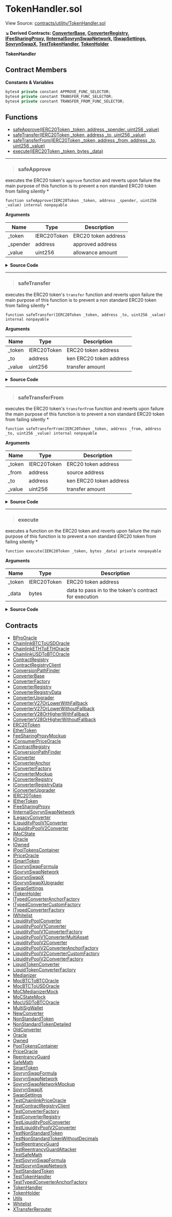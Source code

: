 # TokenHandler.sol

View Source: [contracts/utility/TokenHandler.sol](../solidity/contracts/utility/TokenHandler.sol)

**↘ Derived Contracts: [ConverterBase](ConverterBase.md), [ConverterRegistry](ConverterRegistry.md), [IFeeSharingProxy](IFeeSharingProxy.md), [IInternalSovrynSwapNetwork](IInternalSovrynSwapNetwork.md), [ISwapSettings](ISwapSettings.md), [SovrynSwapX](SovrynSwapX.md), [TestTokenHandler](TestTokenHandler.md), [TokenHolder](TokenHolder.md)**

**TokenHandler**

## Contract Members
**Constants & Variables**

```js
bytes4 private constant APPROVE_FUNC_SELECTOR;
bytes4 private constant TRANSFER_FUNC_SELECTOR;
bytes4 private constant TRANSFER_FROM_FUNC_SELECTOR;

```

## Functions

- [safeApprove(IERC20Token _token, address _spender, uint256 _value)](#safeapprove)
- [safeTransfer(IERC20Token _token, address _to, uint256 _value)](#safetransfer)
- [safeTransferFrom(IERC20Token _token, address _from, address _to, uint256 _value)](#safetransferfrom)
- [execute(IERC20Token _token, bytes _data)](#execute)

---    

> ### safeApprove

executes the ERC20 token's `approve` function and reverts upon failure
the main purpose of this function is to prevent a non standard ERC20 token
from failing silently
	 *

```solidity
function safeApprove(IERC20Token _token, address _spender, uint256 _value) internal nonpayable
```

**Arguments**

| Name        | Type           | Description  |
| ------------- |------------- | -----|
| _token | IERC20Token | ERC20 token address | 
| _spender | address | approved address | 
| _value | uint256 | allowance amount | 

<details>
	<summary><strong>Source Code</strong></summary>

```javascript
function safeApprove(
		IERC20Token _token,
		address _spender,
		uint256 _value
	) internal {
		execute(_token, abi.encodeWithSelector(APPROVE_FUNC_SELECTOR, _spender, _value));
	}
```
</details>

---    

> ### safeTransfer

executes the ERC20 token's `transfer` function and reverts upon failure
the main purpose of this function is to prevent a non standard ERC20 token
from failing silently
	 *

```solidity
function safeTransfer(IERC20Token _token, address _to, uint256 _value) internal nonpayable
```

**Arguments**

| Name        | Type           | Description  |
| ------------- |------------- | -----|
| _token | IERC20Token | ERC20 token address | 
| _to | address | ken   ERC20 token address | 
| _value | uint256 | transfer amount | 

<details>
	<summary><strong>Source Code</strong></summary>

```javascript
function safeTransfer(
		IERC20Token _token,
		address _to,
		uint256 _value
	) internal {
		execute(_token, abi.encodeWithSelector(TRANSFER_FUNC_SELECTOR, _to, _value));
	}
```
</details>

---    

> ### safeTransferFrom

executes the ERC20 token's `transferFrom` function and reverts upon failure
the main purpose of this function is to prevent a non standard ERC20 token
from failing silently
	 *

```solidity
function safeTransferFrom(IERC20Token _token, address _from, address _to, uint256 _value) internal nonpayable
```

**Arguments**

| Name        | Type           | Description  |
| ------------- |------------- | -----|
| _token | IERC20Token | ERC20 token address | 
| _from | address | source address | 
| _to | address | ken   ERC20 token address | 
| _value | uint256 | transfer amount | 

<details>
	<summary><strong>Source Code</strong></summary>

```javascript
function safeTransferFrom(
		IERC20Token _token,
		address _from,
		address _to,
		uint256 _value
	) internal {
		execute(_token, abi.encodeWithSelector(TRANSFER_FROM_FUNC_SELECTOR, _from, _to, _value));
	}
```
</details>

---    

> ### execute

executes a function on the ERC20 token and reverts upon failure
the main purpose of this function is to prevent a non standard ERC20 token
from failing silently
	 *

```solidity
function execute(IERC20Token _token, bytes _data) private nonpayable
```

**Arguments**

| Name        | Type           | Description  |
| ------------- |------------- | -----|
| _token | IERC20Token | ERC20 token address | 
| _data | bytes | data to pass in to the token's contract for execution | 

<details>
	<summary><strong>Source Code</strong></summary>

```javascript
function execute(IERC20Token _token, bytes memory _data) private {
		uint256[1] memory ret = [uint256(1)];

		assembly {
			let success := call(
				gas, // gas remaining
				_token, // destination address
				0, // no ether
				add(_data, 32), // input buffer (starts after the first 32 bytes in the `data` array)
				mload(_data), // input length (loaded from the first 32 bytes in the `data` array)
				ret, // output buffer
				32 // output length
			)
			if iszero(success) {
				revert(0, 0)
			}
		}

		require(ret[0] != 0, "ERR_TRANSFER_FAILED");
	}
```
</details>

## Contracts

* [BProOracle](BProOracle.md)
* [ChainlinkBTCToUSDOracle](ChainlinkBTCToUSDOracle.md)
* [ChainlinkETHToETHOracle](ChainlinkETHToETHOracle.md)
* [ChainlinkUSDToBTCOracle](ChainlinkUSDToBTCOracle.md)
* [ContractRegistry](ContractRegistry.md)
* [ContractRegistryClient](ContractRegistryClient.md)
* [ConversionPathFinder](ConversionPathFinder.md)
* [ConverterBase](ConverterBase.md)
* [ConverterFactory](ConverterFactory.md)
* [ConverterRegistry](ConverterRegistry.md)
* [ConverterRegistryData](ConverterRegistryData.md)
* [ConverterUpgrader](ConverterUpgrader.md)
* [ConverterV27OrLowerWithFallback](ConverterV27OrLowerWithFallback.md)
* [ConverterV27OrLowerWithoutFallback](ConverterV27OrLowerWithoutFallback.md)
* [ConverterV28OrHigherWithFallback](ConverterV28OrHigherWithFallback.md)
* [ConverterV28OrHigherWithoutFallback](ConverterV28OrHigherWithoutFallback.md)
* [ERC20Token](ERC20Token.md)
* [EtherToken](EtherToken.md)
* [FeeSharingProxyMockup](FeeSharingProxyMockup.md)
* [IConsumerPriceOracle](IConsumerPriceOracle.md)
* [IContractRegistry](IContractRegistry.md)
* [IConversionPathFinder](IConversionPathFinder.md)
* [IConverter](IConverter.md)
* [IConverterAnchor](IConverterAnchor.md)
* [IConverterFactory](IConverterFactory.md)
* [IConverterMockup](IConverterMockup.md)
* [IConverterRegistry](IConverterRegistry.md)
* [IConverterRegistryData](IConverterRegistryData.md)
* [IConverterUpgrader](IConverterUpgrader.md)
* [IERC20Token](IERC20Token.md)
* [IEtherToken](IEtherToken.md)
* [IFeeSharingProxy](IFeeSharingProxy.md)
* [IInternalSovrynSwapNetwork](IInternalSovrynSwapNetwork.md)
* [ILegacyConverter](ILegacyConverter.md)
* [ILiquidityPoolV1Converter](ILiquidityPoolV1Converter.md)
* [ILiquidityPoolV2Converter](ILiquidityPoolV2Converter.md)
* [IMoCState](IMoCState.md)
* [IOracle](IOracle.md)
* [IOwned](IOwned.md)
* [IPoolTokensContainer](IPoolTokensContainer.md)
* [IPriceOracle](IPriceOracle.md)
* [ISmartToken](ISmartToken.md)
* [ISovrynSwapFormula](ISovrynSwapFormula.md)
* [ISovrynSwapNetwork](ISovrynSwapNetwork.md)
* [ISovrynSwapX](ISovrynSwapX.md)
* [ISovrynSwapXUpgrader](ISovrynSwapXUpgrader.md)
* [ISwapSettings](ISwapSettings.md)
* [ITokenHolder](ITokenHolder.md)
* [ITypedConverterAnchorFactory](ITypedConverterAnchorFactory.md)
* [ITypedConverterCustomFactory](ITypedConverterCustomFactory.md)
* [ITypedConverterFactory](ITypedConverterFactory.md)
* [IWhitelist](IWhitelist.md)
* [LiquidityPoolConverter](LiquidityPoolConverter.md)
* [LiquidityPoolV1Converter](LiquidityPoolV1Converter.md)
* [LiquidityPoolV1ConverterFactory](LiquidityPoolV1ConverterFactory.md)
* [LiquidityPoolV1ConverterMultiAsset](LiquidityPoolV1ConverterMultiAsset.md)
* [LiquidityPoolV2Converter](LiquidityPoolV2Converter.md)
* [LiquidityPoolV2ConverterAnchorFactory](LiquidityPoolV2ConverterAnchorFactory.md)
* [LiquidityPoolV2ConverterCustomFactory](LiquidityPoolV2ConverterCustomFactory.md)
* [LiquidityPoolV2ConverterFactory](LiquidityPoolV2ConverterFactory.md)
* [LiquidTokenConverter](LiquidTokenConverter.md)
* [LiquidTokenConverterFactory](LiquidTokenConverterFactory.md)
* [Medianizer](Medianizer.md)
* [MocBTCToBTCOracle](MocBTCToBTCOracle.md)
* [MocBTCToUSDOracle](MocBTCToUSDOracle.md)
* [MoCMedianizerMock](MoCMedianizerMock.md)
* [MoCStateMock](MoCStateMock.md)
* [MocUSDToBTCOracle](MocUSDToBTCOracle.md)
* [MultiSigWallet](MultiSigWallet.md)
* [NewConverter](NewConverter.md)
* [NonStandardToken](NonStandardToken.md)
* [NonStandardTokenDetailed](NonStandardTokenDetailed.md)
* [OldConverter](OldConverter.md)
* [Oracle](Oracle.md)
* [Owned](Owned.md)
* [PoolTokensContainer](PoolTokensContainer.md)
* [PriceOracle](PriceOracle.md)
* [ReentrancyGuard](ReentrancyGuard.md)
* [SafeMath](SafeMath.md)
* [SmartToken](SmartToken.md)
* [SovrynSwapFormula](SovrynSwapFormula.md)
* [SovrynSwapNetwork](SovrynSwapNetwork.md)
* [SovrynSwapNetworkMockup](SovrynSwapNetworkMockup.md)
* [SovrynSwapX](SovrynSwapX.md)
* [SwapSettings](SwapSettings.md)
* [TestChainlinkPriceOracle](TestChainlinkPriceOracle.md)
* [TestContractRegistryClient](TestContractRegistryClient.md)
* [TestConverterFactory](TestConverterFactory.md)
* [TestConverterRegistry](TestConverterRegistry.md)
* [TestLiquidityPoolConverter](TestLiquidityPoolConverter.md)
* [TestLiquidityPoolV2Converter](TestLiquidityPoolV2Converter.md)
* [TestNonStandardToken](TestNonStandardToken.md)
* [TestNonStandardTokenWithoutDecimals](TestNonStandardTokenWithoutDecimals.md)
* [TestReentrancyGuard](TestReentrancyGuard.md)
* [TestReentrancyGuardAttacker](TestReentrancyGuardAttacker.md)
* [TestSafeMath](TestSafeMath.md)
* [TestSovrynSwapFormula](TestSovrynSwapFormula.md)
* [TestSovrynSwapNetwork](TestSovrynSwapNetwork.md)
* [TestStandardToken](TestStandardToken.md)
* [TestTokenHandler](TestTokenHandler.md)
* [TestTypedConverterAnchorFactory](TestTypedConverterAnchorFactory.md)
* [TokenHandler](TokenHandler.md)
* [TokenHolder](TokenHolder.md)
* [Utils](Utils.md)
* [Whitelist](Whitelist.md)
* [XTransferRerouter](XTransferRerouter.md)
